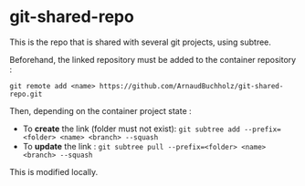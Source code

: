 # git-shared-repo

This is the repo that is shared with several git projects, using subtree.

Beforehand, the linked repository must be added to the container repository :

`git remote add <name> https://github.com/ArnaudBuchholz/git-shared-repo.git`

Then, depending on the container project state :

* To **create** the link (folder must not exist): `git subtree add --prefix=<folder> <name> <branch> --squash`
* To **update** the link : `git subtree pull --prefix=<folder> <name> <branch> --squash`

This is modified locally.
